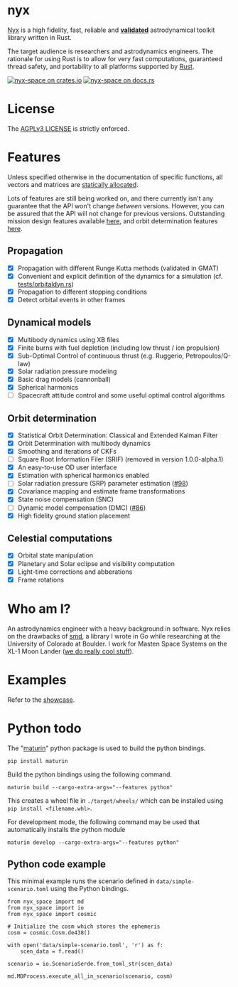 # nyx
[Nyx](https://en.wikipedia.org/wiki/Nyx) is a high fidelity, fast, reliable and **[validated](https://nyxspace.com/MathSpec/)** astrodynamical toolkit library written in Rust.

The target audience is researchers and astrodynamics engineers. The rationale for using Rust is to allow for very fast computations, guaranteed thread safety,
and portability to all platforms supported by [Rust](https://forge.rust-lang.org/platform-support.html).

[![nyx-space on crates.io][cratesio-image]][cratesio]
[![nyx-space on docs.rs][docsrs-image]][docsrs]

[cratesio-image]: https://img.shields.io/crates/v/nyx-space.svg
[cratesio]: https://crates.io/crates/nyx-space
[docsrs-image]: https://docs.rs/nyx-space/badge.svg
[docsrs]: https://docs.rs/nyx-space/

# License
The [AGPLv3 LICENSE](https://nyxspace.com/license/) is strictly enforced.

# Features
Unless specified otherwise in the documentation of specific functions, all vectors and matrices are [statically allocated](https://discourse.nphysics.org/t/statically-typed-matrices-whose-size-is-a-multiple-or-another-one/460/4).

Lots of features are still being worked on, and there currently isn't any guarantee that the API won't change _between_ versions. However, you can be assured that the API will not change for previous versions.
Outstanding mission design features available [here](https://gitlab.com/chrisrabotin/nyx/-/issues?label_name=subsys%3A%3AMD), and orbit determination features [here](https://gitlab.com/chrisrabotin/nyx/-/issues?scope=all&utf8=%E2%9C%93&state=opened&label_name[]=subsys%3A%3AOD).

## Propagation
- [x] Propagation with different Runge Kutta methods (validated in GMAT)
- [x] Convenient and explicit definition of the dynamics for a simulation (cf. [tests/orbitaldyn.rs](tests/orbitaldyn.rs))
- [x] Propagation to different stopping conditions
- [x] Detect orbital events in other frames
## Dynamical models
- [x] Multibody dynamics using XB files
- [x] Finite burns with fuel depletion (including low thrust / ion propulsion)
- [x] Sub-Optimal Control of continuous thrust (e.g. Ruggerio, Petropoulos/Q-law)
- [x] Solar radiation pressure modeling
- [x] Basic drag models (cannonball)
- [x] Spherical harmonics
- [ ] Spacecraft attitude control and some useful optimal control algorithms
## Orbit determination
- [x] Statistical Orbit Determination: Classical and Extended Kalman Filter
- [x] Orbit Determination with multibody dynamics
- [x] Smoothing and iterations of CKFs
- [ ] Square Root Information Filer (SRIF) (removed in version 1.0.0-alpha.1)
- [x] An easy-to-use OD user interface
- [x] Estimation with spherical harmonics enabled
- [ ] Solar radiation pressure (SRP) parameter estimation ([#98](https://gitlab.com/chrisrabotin/nyx/issues/98))
- [x] Covariance mapping and estimate frame transformations
- [x] State noise compensation (SNC)
- [ ] Dynamic model compensation (DMC) ([#86](https://gitlab.com/chrisrabotin/nyx/issues/86))
- [x] High fidelity ground station placement
## Celestial computations
- [x] Orbital state manipulation
- [x] Planetary and Solar eclipse and visibility computation
- [x] Light-time corrections and abberations
- [x] Frame rotations

# Who am I?
An astrodynamics engineer with a heavy background in software. Nyx relies on the drawbacks of
[smd](https://github.com/ChristopherRabotin/smd), a library I wrote in Go while researching at the University
of Colorado at Boulder. I work for Masten Space Systems on the XL-1 Moon Lander ([we do really cool stuff](https://masten.aero/)).

# Examples
Refer to the [showcase](https://nyxspace.com/showcase/).


# Python todo

The "[maturin](https://crates.io/crates/maturin)" python package is used to build the python bindings.

```
pip install maturin
```

Build the python bindings using the following command.
```
maturin build --cargo-extra-args="--features python"
```

This creates a wheel file in `./target/wheels/` which can be installed using `pip install <filename.whl>`.

For development mode, the following command may be used that automatically installs the python module

```
maturin develop --cargo-extra-args="--features python"
```

## Python code example

This minimal example runs the scenario defined in `data/simple-scenario.toml` using the Python bindings.

```
from nyx_space import md
from nyx_space import io
from nyx_space import cosmic

# Initialize the cosm which stores the ephemeris
cosm = cosmic.Cosm.de438()

with open('data/simple-scenario.toml', 'r') as f:
    scen_data = f.read()

scenario = io.ScenarioSerde.from_toml_str(scen_data)

md.MDProcess.execute_all_in_scenario(scenario, cosm)

```
